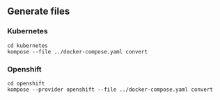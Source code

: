 ## Generate files

### Kubernetes
```shell
cd kubernetes
kompose --file ../docker-compose.yaml convert
```

### Openshift
```shell
cd openshift
kompose --provider openshift --file ../docker-compose.yaml convert
```